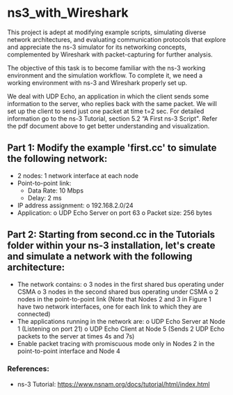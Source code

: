 # ns3_with_Wireshark
This project is adept at modifying example scripts, simulating diverse network architectures, and evaluating communication protocols that explore and appreciate the ns-3 simulator for its networking concepts, complemented by Wireshark with packet-capturing for further analysis.


The objective of this task is to become familiar with the ns-3 working environment and the simulation workflow. To complete it, we need a working environment with ns-3 and Wireshark properly set up.

We deal with UDP Echo, an application in which the client sends some information to the server, who replies back with the same packet. We will set up the client to send just one packet at time t=2 sec. For detailed information go to the ns-3 Tutorial, section 5.2 “A First ns-3 Script". Refer the pdf document above to get better understanding and visualization.

## Part 1: Modify the example 'first.cc' to simulate the following network:
- 2 nodes: 1 network interface at each node
- Point-to-point link:
   - Data Rate: 10 Mbps
   - Delay: 2 ms
- IP address assignment:
   o 192.168.2.0/24
- Application:
   o UDP Echo Server on port 63
   o Packet size: 256 bytes

## Part 2: Starting from second.cc in the Tutorials folder within your ns-3 installation, let's create and simulate a network with the following architecture:
- The network contains:
     o 3 nodes in the first shared bus operating under CSMA
     o 3 nodes in the second shared bus operating under CSMA
     o 2 nodes in the point-to-point link (Note that Nodes 2 and 3 in Figure 1 have two network interfaces, one for each link to which they are connected)
- The applications running in the network are:
     o UDP Echo Server at Node 1 (Listening on port 21)
     o UDP Echo Client at Node 5 (Sends 2 UDP Echo packets to the server at times 4s and 7s)
- Enable packet tracing with promiscuous mode only in Nodes 2 in the point-to-point interface and Node 4


### References:
- ns-3 Tutorial: https://www.nsnam.org/docs/tutorial/html/index.html
